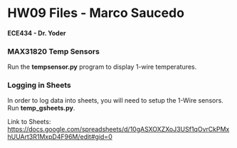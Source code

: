 # HW09 Files - Marco Saucedo
#### ECE434 - Dr. Yoder

### MAX31820 Temp Sensors
Run the **tempsensor.py** program to display 1-wire temperatures.

### Logging in Sheets
In order to log data into sheets, you will need to setup the 1-Wire sensors. Run **temp_gsheets.py**.

Link to Sheets: https://docs.google.com/spreadsheets/d/10gASXOXZXoJ3USf1qOvrCkPMxhUUArt3R1MxpD4F96M/edit#gid=0

